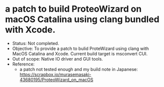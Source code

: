 # a patch to build ProteoWizard on macOS Catalina using clang bundled with Xcode.

- Status: Not completed.
- Objective: To provide a patch to bulid ProteWizard using clang with MacOS Catalina and Xcode. Current build target is msconvert CUI.
- Out of scope: Native IO driver and GUI tools.
- Reference: 
  - a patch not tested enough and my build note in Japanese: https://scrapbox.io/murasemasaki-43680195/ProteoWizard_on_macOS
